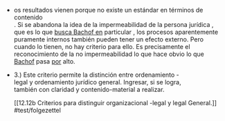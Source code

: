 -   os resultados vienen porque no existe un estándar en términos de contenido  
    . Si se abandona la idea de la impermeabilidad de la persona jurídica , que es lo que [busca Bachof en](https://niklas-luhmann-archiv.de/bestand/bibliographie/item/bachof_1952_verwaltungsakt "bachof_1952_verwaltungsakt") particular , los procesos aparentemente puramente internos también pueden tener un efecto externo. Pero cuando lo tienen, no hay criterio para ello. Es precisamente el reconocimiento de la no impermeabilidad lo que hace obvio lo que [Bachof](https://niklas-luhmann-archiv.de/bestand/bibliographie/item/bachof_1952_verwaltungsakt "bachof_1952_verwaltungsakt") pasa [por](https://niklas-luhmann-archiv.de/bestand/bibliographie/item/bachof_1952_verwaltungsakt "bachof_1952_verwaltungsakt") alto.  
      
      
      
      
    [](https://niklas-luhmann-archiv.de/bestand/bibliographie/item/bachof_1952_verwaltungsakt "bachof_1952_verwaltungsakt")
    
-   3.) Este criterio permite la distinción entre ordenamiento -  
    legal y ordenamiento jurídico general. Ingresar, si se logra,  
    también con claridad y contenido-material a realizar.
    
    [[12.12b Criterios para distinguir organizacional -legal y legal General.]]
    #test/folgezettel 